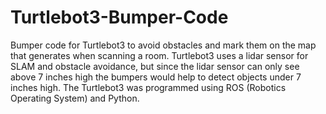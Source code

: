 # Turtlebot3-Bumper-Code
Bumper code for Turtlebot3 to avoid obstacles and mark them on the map that generates when scanning a room.
Turtlebot3 uses a lidar sensor for SLAM and obstacle avoidance, but since the lidar sensor can only see above 7 inches high the bumpers would help to detect
objects under 7 inches high.
The Turtlebot3 was programmed using ROS (Robotics Operating System) and Python.

